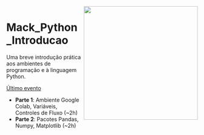 <img src="http://meusite.mackenzie.br/rogerio/mackenzie_logo/UPM.2_horizontal_vermelho.jpg" width=300, align="right"> 

# Mack_Python_Introducao
Uma breve introdução prática aos ambientes de programação e à linguagem Python.

[Último evento](https://github.com/Rogerio-mack/Mack_Python_Introducao/blob/main/s2022Jan.md)


* **Parte 1**: Ambiente Google Colab, Variáveis, Controles de Fluxo (~2h)
* **Parte 2**: Pacotes Pandas, Numpy, Matplotlib (~2h)

